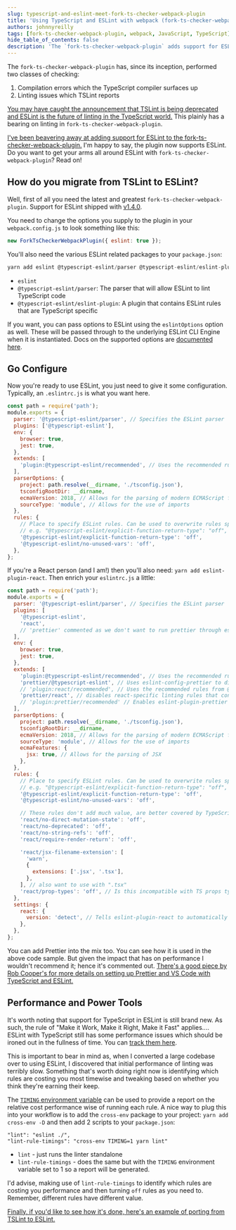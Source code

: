 ```yaml
---
slug: typescript-and-eslint-meet-fork-ts-checker-webpack-plugin
title: 'Using TypeScript and ESLint with webpack (fork-ts-checker-webpack-plugin new feature!)'
authors: johnnyreilly
tags: [fork-ts-checker-webpack-plugin, webpack, JavaScript, TypeScript]
hide_table_of_contents: false
description: 'The `fork-ts-checker-webpack-plugin` adds support for ESLint. Replace TSLint with related packages in `package.json` and configure with `.eslintrc.js`.'
---
```


The `fork-ts-checker-webpack-plugin` has, since its inception, performed two classes of checking:

<!--truncate-->

1. Compilation errors which the TypeScript compiler surfaces up
2. Linting issues which TSLint reports

[You may have caught the announcement that TSLint is being deprecated and ESLint is the future of linting in the TypeScript world.](https://eslint.org/blog/2019/01/future-typescript-eslint) This plainly has a bearing on linting in `fork-ts-checker-webpack-plugin`.

[I've been beavering away at adding support for ESLint to the fork-ts-checker-webpack-plugin.](https://github.com/TypeStrong/fork-ts-checker-webpack-plugin/pull/305) I'm happy to say, the plugin now supports ESLint. Do you want to get your arms all around ESLint with `fork-ts-checker-webpack-plugin`? Read on!

## How do you migrate from TSLint to ESLint?

Well, first of all you need the latest and greatest `fork-ts-checker-webpack-plugin`. Support for ESLint shipped with [v1.4.0](https://github.com/TypeStrong/fork-ts-checker-webpack-plugin/releases/tag/v1.4.0).

You need to change the options you supply to the plugin in your `webpack.config.js` to look something like this:

```js
new ForkTsCheckerWebpackPlugin({ eslint: true });
```

You'll also need the various ESLint related packages to your `package.json`:

```js
yarn add eslint @typescript-eslint/parser @typescript-eslint/eslint-plugin --dev
```

- `eslint`
- `@typescript-eslint/parser`: The parser that will allow ESLint to lint TypeScript code
- `@typescript-eslint/eslint-plugin`: A plugin that contains ESLint rules that are TypeScript specific

If you want, you can pass options to ESLint using the `eslintOptions` option as well. These will be passed through to the underlying ESLint CLI Engine when it is instantiated. Docs on the supported options are [documented here](https://eslint.org/docs/developer-guide/nodejs-api#cliengine).

## Go Configure

Now you're ready to use ESLint, you just need to give it some configuration. Typically, an `.eslintrc.js` is what you want here.

```js
const path = require('path');
module.exports = {
  parser: '@typescript-eslint/parser', // Specifies the ESLint parser
  plugins: ['@typescript-eslint'],
  env: {
    browser: true,
    jest: true,
  },
  extends: [
    'plugin:@typescript-eslint/recommended', // Uses the recommended rules from the @typescript-eslint/eslint-plugin
  ],
  parserOptions: {
    project: path.resolve(__dirname, './tsconfig.json'),
    tsconfigRootDir: __dirname,
    ecmaVersion: 2018, // Allows for the parsing of modern ECMAScript features
    sourceType: 'module', // Allows for the use of imports
  },
  rules: {
    // Place to specify ESLint rules. Can be used to overwrite rules specified from the extended configs
    // e.g. "@typescript-eslint/explicit-function-return-type": "off",
    '@typescript-eslint/explicit-function-return-type': 'off',
    '@typescript-eslint/no-unused-vars': 'off',
  },
};
```

If you're a React person (and I am!) then you'll also need: `yarn add eslint-plugin-react`. Then enrich your `eslintrc.js` a little:

```js
const path = require('path');
module.exports = {
  parser: '@typescript-eslint/parser', // Specifies the ESLint parser
  plugins: [
    '@typescript-eslint',
    'react',
    // 'prettier' commented as we don't want to run prettier through eslint because performance
  ],
  env: {
    browser: true,
    jest: true,
  },
  extends: [
    'plugin:@typescript-eslint/recommended', // Uses the recommended rules from the @typescript-eslint/eslint-plugin
    'prettier/@typescript-eslint', // Uses eslint-config-prettier to disable ESLint rules from @typescript-eslint/eslint-plugin that would conflict with prettier
    // 'plugin:react/recommended', // Uses the recommended rules from @eslint-plugin-react
    'prettier/react', // disables react-specific linting rules that conflict with prettier
    // 'plugin:prettier/recommended' // Enables eslint-plugin-prettier and displays prettier errors as ESLint errors. Make sure this is always the last configuration in the extends array.
  ],
  parserOptions: {
    project: path.resolve(__dirname, './tsconfig.json'),
    tsconfigRootDir: __dirname,
    ecmaVersion: 2018, // Allows for the parsing of modern ECMAScript features
    sourceType: 'module', // Allows for the use of imports
    ecmaFeatures: {
      jsx: true, // Allows for the parsing of JSX
    },
  },
  rules: {
    // Place to specify ESLint rules. Can be used to overwrite rules specified from the extended configs
    // e.g. "@typescript-eslint/explicit-function-return-type": "off",
    '@typescript-eslint/explicit-function-return-type': 'off',
    '@typescript-eslint/no-unused-vars': 'off',

    // These rules don't add much value, are better covered by TypeScript and good definition files
    'react/no-direct-mutation-state': 'off',
    'react/no-deprecated': 'off',
    'react/no-string-refs': 'off',
    'react/require-render-return': 'off',

    'react/jsx-filename-extension': [
      'warn',
      {
        extensions: ['.jsx', '.tsx'],
      },
    ], // also want to use with ".tsx"
    'react/prop-types': 'off', // Is this incompatible with TS props type?
  },
  settings: {
    react: {
      version: 'detect', // Tells eslint-plugin-react to automatically detect the version of React to use
    },
  },
};
```

You can add Prettier into the mix too. You can see how it is used in the above code sample. But given the impact that has on performance I wouldn't recommend it; hence it's commented out. [There's a good piece by Rob Cooper's for more details on setting up Prettier and VS Code with TypeScript and ESLint.](https://dev.to/robertcoopercode/using-eslint-and-prettier-in-a-typescript-project-53jb)

## Performance and Power Tools

It's worth noting that support for TypeScript in ESLint is still brand new. As such, the rule of "Make it Work, Make it Right, Make it Fast" applies.... ESLint with TypeScript still has some performance issues which should be ironed out in the fullness of time. You can [track them here](https://github.com/typescript-eslint/typescript-eslint/issues/389).

This is important to bear in mind as, when I converted a large codebase over to using ESLint, I discovered that initial performance of linting was terribly slow. Something that's worth doing right now is identifying which rules are costing you most timewise and tweaking based on whether you think they're earning their keep.

The [`TIMING` environment variable](https://eslint.org/docs/developer-guide/working-with-rules#per-rule-performance) can be used to provide a report on the relative cost performance wise of running each rule. A nice way to plug this into your workflow is to add the `cross-env` package to your project: `yarn add cross-env -D` and then add 2 scripts to your `package.json`:

```
"lint": "eslint ./",
"lint-rule-timings": "cross-env TIMING=1 yarn lint"
```

- `lint` \- just runs the linter standalone
- `lint-rule-timings` \- does the same but with the `TIMING` environment variable set to 1 so a report will be generated.

I'd advise, making use of `lint-rule-timings` to identify which rules are costing you performance and then turning `off` rules as you need to. Remember, different rules have different value.

[Finally, if you'd like to see how it's done, here's an example of porting from TSLint to ESLint.](https://github.com/TypeStrong/ts-loader/pull/960)
